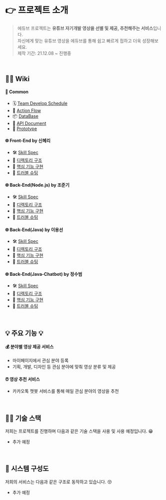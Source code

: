 # 👉 프로젝트 소개
> 에듀브 프로젝트는 **유튜브 자기개발 영상을 선별 및 제공, 추천해주는 서비스**입니다.  
> 자신에게 맞는 유튜브 영상을 에듀브를 통해 쉽고 빠르게 접하고 더욱 성장해보세요.   
> 제작 기간: 21.12.08 ~ 진행중


<br>


## 💁‍♂️ Wiki 
#### **👬 Common** 
- 🗓 [Team Develop Schedule]()
- 📰 [Action Flow]()
- 📦 [DataBase]()
- 📜 [API Document](https://documenter.getpostman.com/view/16596703/UVJWoyrR)
- 📱 [Prototype]()


#### **🌐 Front-End by 신혜리** 
- 🛠 [Skill Spec]()
- 📁 [디렉토리 구조]()
- 🔎 [핵심 기능 구현]()
- 🎇 [트러블 슈팅]()


#### **🌐 Back-End(Node.js) by 조준기** 
- 🛠 [Skill Spec]()
- 📁 [디렉토리 구조]()
- 🔎 [핵심 기능 구현]()
- 🎇 [트러블 슈팅]()

#### **🌐 Back-End(Java) by 이용선** 
- 🛠 [Skill Spec]()
- 📁 [디렉토리 구조]()
- 🔎 [핵심 기능 구현]()
- 🎇 [트러블 슈팅]()

#### **🌐 Back-End(Java-Chatbot) by 정수범** 
- 🛠 [Skill Spec]()
- 📁 [디렉토리 구조]()
- 🔎 [핵심 기능 구현]()
- 🎇 [트러블 슈팅]()

<br>

## 💡 주요 기능 💡

#### **💰 분야별 영상 제공 서비스** 
- 마이페이지에서 관심 분야 등록
- 기획, 개발, 디자인 등 관심 분야에 맞춰 영상 분류 및 제공

#### **⏰ 영상 추천 서비스** 
- 카카오톡 챗봇 서비스를 통해 매일 관심 분야의 영상을 추천


<br>

## 🤹‍♀️ 기술 스택  
저희는 프로젝트를 진행하며 다음과 같은 기술 스택을 사용 및 사용 예정입니다. 😁  
- 추가 예정


<br>

## 🔨 시스템 구성도
저희의 서비스는 다음과 같은 구조로 동작하고 있습니다. 😚  
- 추가 예정
